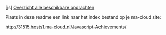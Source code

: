 [js]
[Overzicht alle beschikbare opdrachten](https://trello.com/b/xo5TJzFr/javascript-achievements)

Plaats in deze readme een link naar het index bestand op je ma-cloud site:

http://31515.hosts1.ma-cloud.nl/Javascript-Achievements/
